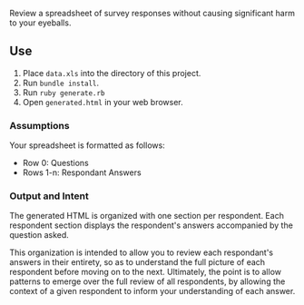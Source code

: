 Review a spreadsheet of survey responses without causing significant harm to your eyeballs.

## Use

1. Place `data.xls` into the directory of this project.
2. Run `bundle install`.
3. Run `ruby generate.rb`
4. Open `generated.html` in your web browser.


### Assumptions

Your spreadsheet is formatted as follows:

* Row 0: Questions
* Rows 1-n: Respondant Answers


### Output and Intent

The generated HTML is organized with one section per respondent. Each respondent section displays the respondent's answers accompanied by the question asked.

This organization is intended to allow you to review each respondant's answers in their entirety, so as to understand the full picture of each respondent before moving on to the next. Ultimately, the point is to allow patterns to emerge over the full review of all respondents, by allowing the context of a given respondent to inform your understanding of each answer.